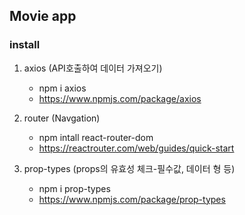 ## Movie app ##

### install ###
1. axios (API호출하여 데이터 가져오기)
    - npm i axios
    - https://www.npmjs.com/package/axios

2. router (Navgation)
    - npm intall react-router-dom
    - https://reactrouter.com/web/guides/quick-start

3. prop-types (props의 유효성 체크-필수값, 데이터 형 등)
    - npm i prop-types
    - https://www.npmjs.com/package/prop-types